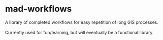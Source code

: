 # mad-workflows
<div>A library of completed workflows for easy repetition of long GIS processes.</div><br>
<div>Currently used for fun/learning, but will eventually be a functional library.</div>


